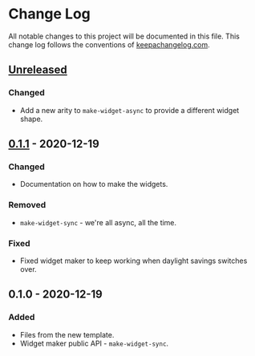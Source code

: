 # Change Log
All notable changes to this project will be documented in this file. This change log follows the conventions of [keepachangelog.com](http://keepachangelog.com/).

## [Unreleased]
### Changed
- Add a new arity to `make-widget-async` to provide a different widget shape.

## [0.1.1] - 2020-12-19
### Changed
- Documentation on how to make the widgets.

### Removed
- `make-widget-sync` - we're all async, all the time.

### Fixed
- Fixed widget maker to keep working when daylight savings switches over.

## 0.1.0 - 2020-12-19
### Added
- Files from the new template.
- Widget maker public API - `make-widget-sync`.

[Unreleased]: https://github.com/your-name/arena-code-challenge/compare/0.1.1...HEAD
[0.1.1]: https://github.com/your-name/arena-code-challenge/compare/0.1.0...0.1.1
